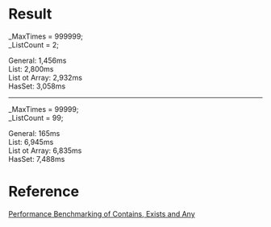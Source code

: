 # Result

_MaxTimes = 999999;  
_ListCount = 2;   

General: 1,456ms  
List: 2,800ms  
List ot Array: 2,932ms  
HasSet: 3,058ms  

---  
_MaxTimes = 99999;  
_ListCount = 99;  

General: 165ms  
List: 6,945ms  
List ot Array: 6,835ms  
HasSet: 7,488ms  

# Reference
[Performance Benchmarking of Contains, Exists and Any
](https://stackoverflow.com/questions/18651940/performance-benchmarking-of-contains-exists-and-any/34920719)